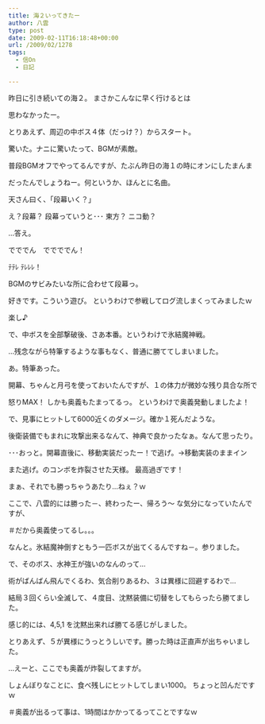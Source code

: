 ```yaml
---
title: 海２いってきたー
author: 八雲
type: post
date: 2009-02-11T16:18:48+00:00
url: /2009/02/1278
tags:
  - 信On
  - 日記

---
```

昨日に引き続いての海２。 まさかこんなに早く行けるとは
  
思わなかったー。

とりあえず、周辺の中ボス４体（だっけ？）からスタート。
  
驚いた。ナニに驚いたって、BGMが素敵。
  
普段BGMオフでやってるんですが、たぶん昨日の海１の時にオンにしたまんま
  
だったんでしょうねー。何というか、ほんとに名曲。

天さん曰く、「段幕いく？」
  
え？段幕？ 段幕っていうと･･･ 東方？ ニコ動？

…答え。

でででん　ででででん！
  
ﾃﾃﾚ ﾃﾚﾚﾚ！

BGMのサビみたいな所に合わせて段幕っ。
  
好きです。こういう遊び。 というわけで参戦してログ流しまくってみましたｗ
  
楽し♪

で、中ボスを全部撃破後、さあ本番。というわけで氷結魔神戦。
  
…残念ながら特筆するような事もなく、普通に勝ててしまいました。
  
あ。特筆あった。
  
開幕、ちゃんと月弓を使っておいたんですが、１の体力が微妙な残り具合な所で
  
怒りMAX！ しかも奥義もたまってるっ。 というわけで奥義発動しましたよ！
  
で、見事にヒットして6000近くのダメージ。確か１死んだような。
  
後衛装備でもまれに攻撃出来るなんて、神典で良かったなぁ。なんて思ったり。

･･･おっと。開幕直後に、移動実装だったー！で逃げ。→移動実装のままイン
  
また逃げ。のコンボを炸裂させた天様。 最高過ぎです！

まぁ、それでも勝っちゃうあたり…ねぇ？ｗ

ここで、八雲的には勝った－、終わったー、帰ろう～ な気分になっていたんですが、
  
＃だから奥義使ってるし。。。
  
なんと。氷結魔神倒すともう一匹ボスが出てくるんですね－。参りました。

で、そのボス、水神王が強いのなんのって…
  
術がばんばん飛んでくるわ、気合削りあるわ、３は異様に回避するわで…
  
結局３回くらい全滅して、４度目、沈黙装備に切替をしてもらったら勝てました。
  
感じ的には、4,5,1 を沈黙出来れば勝てる感じがしました。
  
とりあえず、５が異様にうっとうしいです。勝った時は正直声が出ちゃいました。
  
…えーと、ここでも奥義が炸裂してますが。
  
しょんぼりなことに、食べ残しにヒットしてしまい1000。 ちょっと凹んだですｗ
  
＃奥義が出るって事は、1時間はかかってるってことですなｗ
